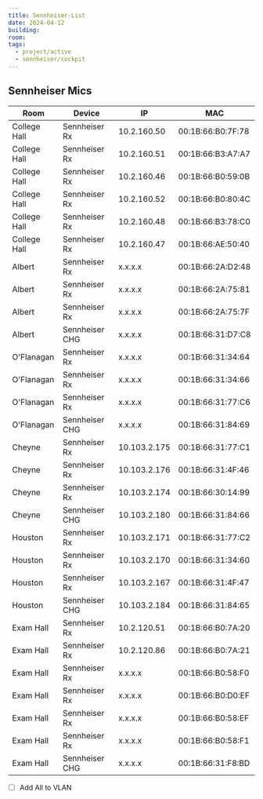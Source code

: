 ```yaml
---
title: Sennheiser-List
date: 2024-04-12
building: 
room: 
tags:
  - project/active
  - sennheiser/cockpit
---
```


## Sennheiser Mics

 Room          | Device         | IP           | MAC
 ------------- | ---------------| ------------ | -----------------
 College Hall  | Sennheiser Rx  | 10.2.160.50  | 00:1B:66:B0:7F:78 
 College Hall  | Sennheiser Rx  | 10.2.160.51  | 00:1B:66:B3:A7:A7 
 College Hall  | Sennheiser Rx  | 10.2.160.46  | 00:1B:66:B0:59:0B 
 College Hall  | Sennheiser Rx  | 10.2.160.52  | 00:1B:66:B0:80:4C 
 College Hall  | Sennheiser Rx  | 10.2.160.48  | 00:1B:66:B3:78:C0 
 College Hall  | Sennheiser Rx  | 10.2.160.47  | 00:1B:66:AE:50:40 
 Albert        | Sennheiser Rx  | x.x.x.x      | 00:1B:66:2A:D2:48 
 Albert        | Sennheiser Rx  | x.x.x.x      | 00:1B:66:2A:75:81 
 Albert        | Sennheiser Rx  | x.x.x.x      | 00:1B:66:2A:75:7F 
 Albert        | Sennheiser CHG | x.x.x.x      | 00:1B:66:31:D7:C8 
 O'Flanagan    | Sennheiser Rx  | x.x.x.x      | 00:1B:66:31:34:64
 O'Flanagan    | Sennheiser Rx  | x.x.x.x      | 00:1B:66:31:34:66
 O'Flanagan    | Sennheiser Rx  | x.x.x.x      | 00:1B:66:31:77:C6
 O'Flanagan    | Sennheiser CHG | x.x.x.x      | 00:1B:66:31:84:69
 Cheyne        | Sennheiser Rx  | 10.103.2.175 | 00:1B:66:31:77:C1
 Cheyne        | Sennheiser Rx  | 10.103.2.176 | 00:1B:66:31:4F:46
 Cheyne        | Sennheiser Rx  | 10.103.2.174 | 00:1B:66:30:14:99
 Cheyne        | Sennheiser CHG | 10.103.2.180 | 00:1B:66:31:84:66
 Houston       | Sennheiser Rx  | 10.103.2.171 | 00:1B:66:31:77:C2
 Houston       | Sennheiser Rx  | 10.103.2.170 | 00:1B:66:31:34:60
 Houston       | Sennheiser Rx  | 10.103.2.167 | 00:1B:66:31:4F:47
 Houston       | Sennheiser CHG | 10.103.2.184 | 00:1B:66:31:84:65
 Exam Hall     | Sennheiser Rx  | 10.2.120.51  | 00:1B:66:B0:7A:20
 Exam Hall     | Sennheiser Rx  | 10.2.120.86  | 00:1B:66:B0:7A:21
 Exam Hall     | Sennheiser Rx  | x.x.x.x      | 00:1B:66:B0:58:F0
 Exam Hall     | Sennheiser Rx  | x.x.x.x      | 00:1B:66:B0:D0:EF
 Exam Hall     | Sennheiser Rx  | x.x.x.x      | 00:1B:66:B0:58:EF
 Exam Hall     | Sennheiser Rx  | x.x.x.x      | 00:1B:66:B0:58:F1
 Exam Hall     | Sennheiser CHG | x.x.x.x      | 00:1B:66:31:F8:BD

- [ ] Add All to VLAN